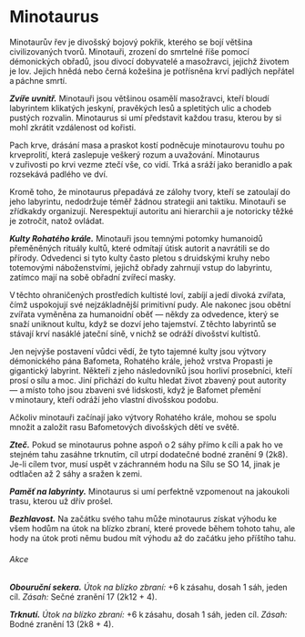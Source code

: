# Minotaurus
  
Minotaurův řev je divošský bojový pokřik, kterého se bojí většina civilizovaných tvorů. Minotauři, zrození do smrtelné říše pomocí démonických obřadů, jsou divocí dobyvatelé a masožravci, jejichž životem je lov. Jejich hnědá nebo černá kožešina je potřísněna krví padlých nepřátel a páchne smrtí.
  
***Zvíře uvnitř.*** Minotauři jsou většinou osamělí masožravci, kteří bloudí labyrintem klikatých jeskyní, pravěkých lesů a spletitých ulic a chodeb pustých rozvalin. Minotaurus si umí představit každou trasu, kterou by si mohl zkrátit vzdálenost od kořisti.
  
Pach krve, drásání masa a praskot kostí podněcuje minotaurovu touhu po krveprolití, která zaslepuje veškerý rozum a uvažování. Minotaurus v zuřivosti po krvi vezme ztečí vše, co vidí. Trká a sráží jako beranidlo a pak rozsekává padlého ve dví.
  
Kromě toho, že minotaurus přepadává ze zálohy tvory, kteří se zatoulají do jeho labyrintu, nedodržuje téměř žádnou strategii ani taktiku. Minotauři se zřídkakdy organizují. Nerespektují autoritu ani hierarchii a je notoricky těžké je zotročit, natož ovládat.
  
***Kulty Rohatého krále.*** Minotauři jsou temnými potomky humanoidů přeměněných rituály kultů, které odmítají útisk autorit a navrátili se do přírody. Odvedenci si tyto kulty často pletou s druidskými kruhy nebo totemovými náboženstvími, jejichž obřady zahrnují vstup do labyrintu, zatímco mají na sobě obřadní zvířecí masky.
  
V těchto ohraničených prostředích kultisté loví, zabíjí a jedí divoká zvířata, čímž uspokojují své nejzákladnější primitivní pudy. Ale nakonec jsou obětní zvířata vyměněna za humanoidní oběť — někdy za odvedence, který se snaží uniknout kultu, když se dozví jeho tajemství. Z těchto labyrintů se stávají krví nasáklé jateční síně, v nichž se odráží divošství kultistů.
  
Jen nejvýše postavení vůdci vědí, že tyto tajemné kulty jsou výtvory démonického pána Bafometa, Rohatého krále, jehož vrstva Propasti je gigantický labyrint. Někteří z jeho následovníků jsou horliví prosebníci, kteří prosí o sílu a moc. Jiní přichází do kultu hledat život zbavený pout autority — a místo toho jsou zbaveni své lidskosti, když je Bafomet přemění v minotaury, kteří odráží jeho vlastní divošskou podobu.
  
Ačkoliv minotauři začínají jako výtvory Rohatého krále, mohou se spolu množit a založit rasu Bafometových divošských dětí ve světě.

<Monster 
    title="Minotaurus"
    subtitle="Velká obluda, chaotické zlo￼"
    armor-class="14 (přirozená zbroj)"
    hit-points="76 (9k10 + 27)"
    speed="8 sáhů"
    str="18 (+4)"
    dex="11 (+0)"
    con="16 (+3)"
    int="6 (-2)"
    wis="16 (+3)"
    cha="9 (-1)"
    saving-throws=""
    skills="Vnímání +7"
    damage-vulnerabilities=""
    damage-resistances=""
    damage-immunities=""
    condition-immunities=""
    senses="vidění ve tmě 12 sáhů, pasivní Vnímání 17"
    languages="démonština"
    challenge="3 (700 ZK)"
    >

***Zteč.*** Pokud se minotaurus pohne aspoň o 2 sáhy přímo k cíli a pak ho ve stejném tahu zasáhne trknutím, cíl utrpí dodatečné bodné zranění 9 (2k8). Je-li cílem tvor, musí uspět v záchranném hodu na Sílu se SO 14, jinak je odtlačen až 2 sáhy a sražen k zemi.
  
***Paměť na labyrinty.*** Minotaurus si umí perfektně vzpomenout na jakoukoli trasu, kterou už dřív prošel.
  
***Bezhlavost.*** Na začátku svého tahu může minotaurus získat výhodu ke všem hodům na útok na blízko zbraní, které provede během tohoto tahu, ale hody na útok proti němu budou mít výhodu až do začátku jeho příštího tahu.
  
###### Akce
  
***Obouruční sekera.*** *Útok na blízko zbraní:* +6 k zásahu, dosah 1 sáh, jeden cíl. *Zásah:* Sečné zranění 17 (2k12 + 4).
  
***Trknutí.*** *Útok na blízko zbraní:* +6 k zásahu, dosah 1 sáh, jeden cíl. *Zásah:* Bodné zranění 13 (2k8 + 4).

</Monster>
